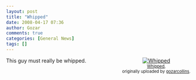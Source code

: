 ```yaml
---
layout: post
title: "Whipped"
date: 2008-04-17 07:36
author: Gozar
comments: true
categories: [General News]
tags: []
---
```

<style type="text/css">
.flickr-photo { }
.flickr-frame {	float: right; text-align: center; margin-left: 15px; margin-bottom: 15px; }
.flickr-caption { font-size: 0.8em; margin-top: 0px; }
</style>

<div class="flickr-frame">
	<a href="http://www.flickr.com/photos/10534586@N00/2420184011/" title="photo sharing"><img src="http://farm3.static.flickr.com/2028/2420184011_b4c75c1abe_m.jpg" class="flickr-photo" alt="Whipped" /></a><br />
	<span class="flickr-caption">
		<a href="http://www.flickr.com/photos/10534586@N00/2420184011/">Whipped</a>,<br /> originally uploaded by <a href="http://www.flickr.com/people/10534586@N00/">gozarcollins</a>.
	</span>
</div>
This guy must really be whipped.
<br clear="all" />
